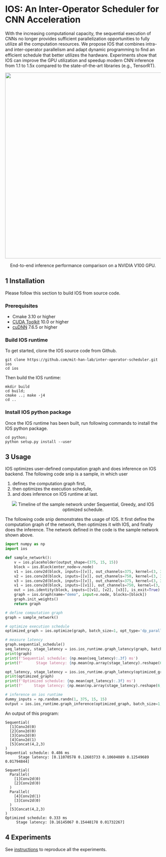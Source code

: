 # IOS: An Inter-Operator Scheduler for CNN Acceleration

With the increasing computational capacity, the sequential execution of CNNs no longer 
provides sufficient parallelization opportunities to fully utilize all the computation resources. 
We propose IOS that combines intra- and inter-operator parallelism and adapt dynamic programming to 
ﬁnd an efficient schedule that better utilizes the hardware. Experiments show that IOS can improve the 
GPU utilization and speedup modern CNN inference from 1.1 to 1.5x compared to the state-of-the-art 
libraries (e.g., TensorRT).

<div align="center">
  <img src="https://github.com/idy002/inter-operator-scheduler/blob/main/figures/frameworks_comparison.png" width=600>
  
  End-to-end inference performance comparison on a NVIDIA V100 GPU.
</div>

## 1 Installation 

Please follow this section to build IOS from source code.

### Prerequisites

- Cmake 3.10 or higher 
- [CUDA Toolkit](https://developer.nvidia.com/cuda-toolkit) 10.0 or higher
- [cuDNN](https://developer.nvidia.com/cudnn) 7.6.5 or higher

### Build IOS runtime
To get started, clone the IOS source code from Github.
```shell script
git clone https://github.com/mit-han-lab/inter-operator-scheduler.git ios
cd ios
```
Then build the IOS runtime:
```shell script
mkdir build
cd build; 
cmake ..; make -j4
cd ..
```

### Install IOS python package
Once the IOS runtime has been built, run following commands to install the IOS python package.
```shell script
cd python; 
python setup.py install --user
```


## 3 Usage 
IOS optimizes user-defined computation graph and does inference on IOS backend. The following code snip is a sample, in which user 
1. defines the computation graph first,
2. then optimizes the execution schedule,
3. and does inference on IOS runtime at last.

<div align="center">
  <img src="https://github.com/idy002/inter-operator-scheduler/blob/main/figures/demo.png">
  Timeline of the sample network under Sequential, Greedy, and IOS optimized schedule.
</div>

The following code snip demonstrates the usage of IOS. It first define the computation graph of the network, then optimizes it with IOS, and finally does the inference. The network defined in the code is the sample network shown above.

```python
import numpy as np
import ios

def sample_network():
    v = ios.placeholder(output_shape=(375, 15, 15))
    block = ios.Block(enter_node=v.node)
    v1 = ios.conv2d(block, inputs=[[v]], out_channels=375, kernel=(3, 3), stride=(1, 1), padding=(1, 1), act='relu')
    v2 = ios.conv2d(block, inputs=[[v]], out_channels=750, kernel=(3, 3), stride=(1, 1), padding=(1, 1), act='relu')
    v3 = ios.conv2d(block, inputs=[[v]], out_channels=375, kernel=(3, 3), stride=(1, 1), padding=(1, 1), act='relu')
    v1 = ios.conv2d(block, inputs=[[v1]], out_channels=750, kernel=(3, 3), stride=(1, 1), padding=(1, 1), act='relu')
    out = ios.identity(block, inputs=[[v1], [v2], [v3]], is_exit=True)  # concat v1, v2, and v3
    graph = ios.Graph(name="demo", input=v.node, blocks=[block])
    graph.init_weights()
    return graph

# define computation graph
graph = sample_network()

# optimize execution schedule
optimized_graph = ios.optimize(graph, batch_size=1, opt_type='dp_parallel', compute_weight=True)

# measure latency
graph.sequential_schedule()
seq_latency, stage_latency = ios.ios_runtime.graph_latency(graph, batch_size=1, repeat=6, profile_stage=True)
print(graph)
print(f'Sequential schedule: {np.mean(seq_latency):.3f} ms')
print(f'      Stage latency: {np.mean(np.array(stage_latency).reshape(6, -1), axis=0)}\n')

opt_latency, stage_latency = ios.ios_runtime.graph_latency(optimized_graph, batch_size=1, repeat=6, profile_stage=True)
print(optimized_graph)
print(f'Optimized schedule: {np.mean(opt_latency):.3f} ms')
print(f'     Stage latency: {np.mean(np.array(stage_latency).reshape(6, -1), axis=0)}')

# inference on ios runtime
dummy_inputs = np.random.randn(1, 375, 15, 15)
output = ios.ios_runtime.graph_inference(optimized_graph, batch_size=1, input=dummy_inputs)
```
An output of this program:
```text
Sequential(
  [1]Conv2d(0)
  [2]Conv2d(0)
  [3]Conv2d(0)
  [4]Conv2d(1)
  [5]Concat(4,2,3)
)
Sequential schedule: 0.486 ms
      Stage latency: [0.11070578 0.12603733 0.10604089 0.12549689 0.01794844]

Sequential(
  Parallel(
    [1]Conv2d(0)
    [2]Conv2d(0)
  )
  Parallel(
    [4]Conv2d(1)
    [3]Conv2d(0)
  )
  [5]Concat(4,2,3)
)
Optimized schedule: 0.333 ms
     Stage latency: [0.16145067 0.15448178 0.01732267]
```

## 4 Experiments
See [instructions](experiments/README.md) to reproduce all the experiments.
